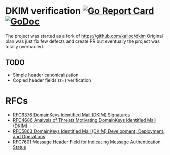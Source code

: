# DKIM verification [![Go Report Card](https://goreportcard.com/badge/github.com/redsift/dkim)](https://goreportcard.com/report/github.com/redsift/dkim) [![GoDoc](https://godoc.org/github.com/cwredsift/dkim?status.svg)](https://godoc.org/github.com/redsift/dkim)

The project was started as a fork of https://github.com/kalloc/dkim
Original plan was just fix few defects and create PR but eventually the project was totally overhauled.

## TODO
- Simple header canonicalization
- Copied header fields (z=) verification

# RFCs

* [RFC6376 DomainKeys Identified Mail (DKIM) Signatures](https://tools.ietf.org/html/rfc6376)
* [RFC4686 Analysis of Threats Motivating DomainKeys Identified Mail (DKIM)](https://tools.ietf.org/html/rfc4686)
* [RFC5863 DomainKeys Identified Mail (DKIM) Development, Deployment, and Operations](https://tools.ietf.org/html/rfc5863)
* [RFC7601 Message Header Field for Indicating Message Authentication Status](https://tools.ietf.org/html/rfc7601)

